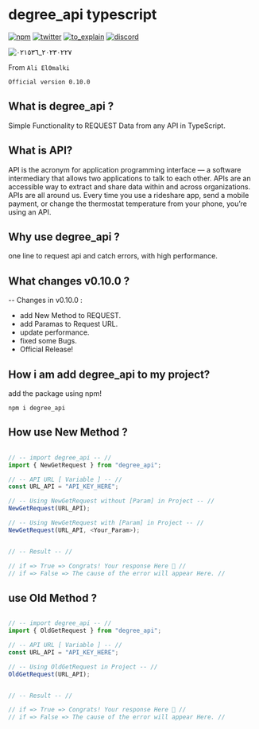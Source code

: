 # degree_api typescript

[![npm](https://img.shields.io/badge/npm-222?style=for-the-badge&logo=npm&logoColor=white)](https://www.npmjs.com/package/degree_api?activeTab=readme)
[![twitter](https://img.shields.io/badge/twitter-1DA1F2?style=for-the-badge&logo=twitter&logoColor=white)](https://twitter.com/)
[![to_explain](https://img.shields.io/badge/to_explain-d21e1e?style=for-the-badge&logo=youtube&logoColor=white)](https://youtube.com/)
[![discord](https://img.shields.io/badge/discord_server-120f67?style=for-the-badge&logo=discord&logoColor=white)](https://discord.com/)

![٢٠٢٣٠٢٢٧_٠٢١٥٣٦](https://user-images.githubusercontent.com/124408599/221446423-002c8beb-8f87-4314-9991-626fe7e8b695.png)

From ```Ali El0malki```

```
Official version 0.10.0 
```

## What is degree_api ?
Simple Functionality to REQUEST Data from any API in TypeScript.

## What is API?
API is the acronym for application programming interface — a software intermediary that allows two applications to talk to each other.
APIs are an accessible way to extract and share data within and across organizations.
APIs are all around us. 
Every time you use a rideshare app, send a mobile payment, or change the thermostat temperature from your phone, you’re using an API.

## Why use degree_api ?
one line to request api and catch errors, 
with high performance.

## What changes v0.10.0 ?
-- Changes in v0.10.0 :
- add New Method to REQUEST.
- add Paramas to Request URL.
- update performance.
- fixed some Bugs.
- Official Release!

## How i am add degree_api to my project?
add the package using npm!

```nodejs
npm i degree_api
```

## How use New Method ?

```typescript

// -- import degree_api -- //
import { NewGetRequest } from "degree_api";

// -- API URL [ Variable ] -- //
const URL_API = "API_KEY_HERE";

// -- Using NewGetRequest without [Param] in Project -- //
NewGetRequest(URL_API);

// -- Using NewGetRequest with [Param] in Project -- //
NewGetRequest(URL_API, <Your_Param>);


// -- Result -- //

// if => True => Congrats! Your response Here 👏 //
// if => False => The cause of the error will appear Here. //

```

## use Old Method ?

```typescript

// -- import degree_api -- //
import { OldGetRequest } from "degree_api";

// -- API URL [ Variable ] -- //
const URL_API = "API_KEY_HERE";

// -- Using OldGetRequest in Project -- //
OldGetRequest(URL_API);


// -- Result -- //

// if => True => Congrats! Your response Here 👏 //
// if => False => The cause of the error will appear Here. //

```
